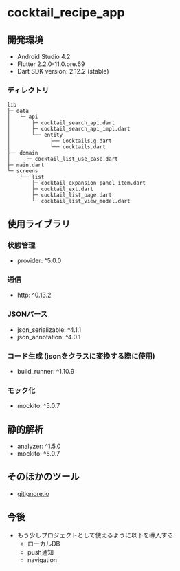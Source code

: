 # cocktail_recipe_app

## 開発環境
- Android Studio 4.2
- Flutter 2.2.0-11.0.pre.69
- Dart SDK version: 2.12.2 (stable)

### ディレクトリ
```
lib
├─ data
│   └─ api
│       ├─ cocktail_search_api.dart
│       ├─ cocktail_search_api_impl.dart
│       └── entity
│             ├── Cocktails.g.dart
│             └── cocktails.dart
├── domain
│     └─ cocktail_list_use_case.dart
├─ main.dart
└─ screens
    └── list
        ├─ cocktail_expansion_panel_item.dart
        ├─ cocktail_ext.dart
        ├─ cocktail_list_page.dart
        └─ cocktail_list_view_model.dart
```

## 使用ライブラリ
### 状態管理
- provider: ^5.0.0

### 通信
- http: ^0.13.2

### JSONパース
- json_serializable: ^4.1.1
- json_annotation: ^4.0.1

### コード生成 (jsonをクラスに変換する際に使用)
- build_runner: ^1.10.9

### モック化
- mockito: ^5.0.7

## 静的解析
- analyzer: ^1.5.0
- mockito: ^5.0.7

## そのほかのツール
- [gitignore.io](https://www.toptal.com/developers/gitignore)

## 今後
- もう少しプロジェクトとして使えるように以下を導入する
    - ローカルDB
    - push通知
    - navigation